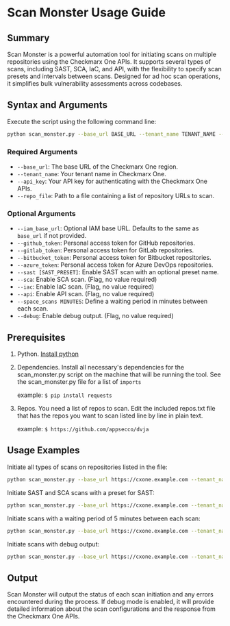 # Scan Monster Usage Guide

## Summary

Scan Monster is a powerful automation tool for initiating scans on multiple repositories using the Checkmarx One APIs. It supports several types of scans, including SAST, SCA, IaC, and API, with the flexibility to specify scan presets and intervals between scans. Designed for ad hoc scan operations, it simplifies bulk vulnerability assessments across codebases.


## Syntax and Arguments

Execute the script using the following command line:

```bash
python scan_monster.py --base_url BASE_URL --tenant_name TENANT_NAME --api_key API_KEY --repo_file REPO_FILE [OPTIONS]
```

### Required Arguments

- `--base_url`: The base URL of the Checkmarx One region.
- `--tenant_name`: Your tenant name in Checkmarx One.
- `--api_key`: Your API key for authenticating with the Checkmarx One APIs.
- `--repo_file`: Path to a file containing a list of repository URLs to scan.

### Optional Arguments

- `--iam_base_url`: Optional IAM base URL. Defaults to the same as `base_url` if not provided.
- `--github_token`: Personal access token for GitHub repositories.
- `--gitlab_token`: Personal access token for GitLab repositories.
- `--bitbucket_token`: Personal access token for Bitbucket repositories.
- `--azure_token`: Personal access token for Azure DevOps repositories.
- `--sast [SAST_PRESET]`: Enable SAST scan with an optional preset name.
- `--sca`: Enable SCA scan. (Flag, no value required)
- `--iac`: Enable IaC scan. (Flag, no value required)
- `--api`: Enable API scan. (Flag, no value required)
- `--space_scans MINUTES`: Define a waiting period in minutes between each scan.
- `--debug`: Enable debug output. (Flag, no value required)


## Prerequisites

 1. Python. [Install python](https://www.python.org/downloads/)

 2. Dependencies. Install all necessary's dependencies for the scan_monster.py script on the machine that will be running the
       tool. 
       See the scan_monster.py file for a list of `imports`

	example:
`$ pip install requests`

 3. Repos. You need a list of repos to scan. Edit the included
       repos.txt file that has the repos you want to scan listed line by
       line in plain text.

	example:
`$ https://github.com/appsecco/dvja`

  


## Usage Examples

Initiate all types of scans on repositories listed in the file:

```bash
python scan_monster.py --base_url https://cxone.example.com --tenant_name mytenant --api_key 12345 --repo_file repos.txt
```

Initiate SAST and SCA scans with a preset for SAST:

```bash
python scan_monster.py --base_url https://cxone.example.com --tenant_name mytenant --api_key 12345 --repo_file repos.txt --sast "MyCustomPreset" --sca
```

Initiate scans with a waiting period of 5 minutes between each scan:

```bash
python scan_monster.py --base_url https://cxone.example.com --tenant_name mytenant --api_key 12345 --repo_file repos.txt --space_scans 5
```

Initiate scans with debug output:

```bash
python scan_monster.py --base_url https://cxone.example.com --tenant_name mytenant --api_key 12345 --repo_file repos.txt --debug
```

## Output

Scan Monster will output the status of each scan initiation and any errors encountered during the process. If debug mode is enabled, it will provide detailed information about the scan configurations and the response from the Checkmarx One APIs.
